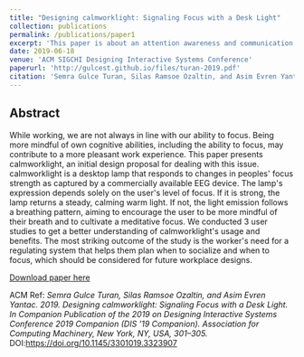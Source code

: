 ```yaml
---
title: "Designing calmworklight: Signaling Focus with a Desk Light"
collection: publications
permalink: /publications/paper1
excerpt: 'This paper is about an attention awareness and communication regulation system for physical communities and organizations.'
date: 2019-06-18
venue: 'ACM SIGCHI Designing Interactive Systems Conference'
paperurl: 'http://gulcest.github.io/files/turan-2019.pdf'
citation: 'Semra Gulce Turan, Silas Ramsoe Ozaltin, and Asim Evren Yantac. (2019). &quot;Designing calmworklight: Signaling Focus with a Desk Light.&quot; <i>ACM SIGCHI Designing Interactive Systems Conference 2019</i>.'
---
```

## Abstract
While working, we are not always in line with our ability to focus. Being more mindful of own cognitive abilities, including the ability to focus, may contribute to a more pleasant work experience. This paper presents calmworklight, an initial design proposal for dealing with this issue. calmworklight is a desktop lamp that responds to changes in peoples' focus strength as captured by a commercially available EEG device. The lamp's expression depends solely on the user's level of focus. If it is strong, the lamp returns a steady, calming warm light. If not, the light emission follows a breathing pattern, aiming to encourage the user to be more mindful of their breath and to cultivate a meditative focus. We conducted 3 user studies to get a better understanding of calmworklight's usage and benefits. The most striking outcome of the study is the worker's need for a regulating system that helps them plan when to socialize and when to focus, which should be considered for future workplace designs.

[Download paper here](http://gulcest.github.io/files/turan-2019.pdf)

ACM Ref:
<i>Semra Gulce Turan, Silas Ramsoe Ozaltin, and Asim Evren Yantac. 2019. Designing calmworklight: Signaling Focus with a Desk Light. In Companion Publication of the 2019 on Designing Interactive Systems Conference 2019 Companion (DIS '19 Companion). Association for Computing Machinery, New York, NY, USA, 301–305.</i> DOI:https://doi.org/10.1145/3301019.3323907
